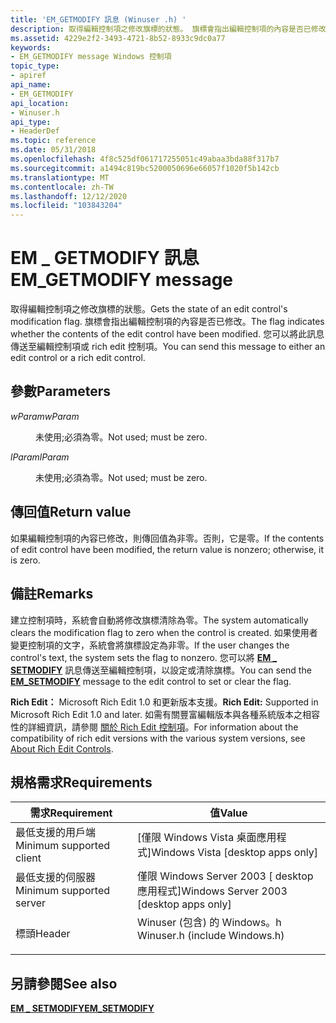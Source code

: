 ```yaml
---
title: 'EM_GETMODIFY 訊息 (Winuser .h) '
description: 取得編輯控制項之修改旗標的狀態。 旗標會指出編輯控制項的內容是否已修改。 您可以將此訊息傳送至編輯控制項或 rich edit 控制項。
ms.assetid: 4229e2f2-3493-4721-8b52-8933c9dc0a77
keywords:
- EM_GETMODIFY message Windows 控制項
topic_type:
- apiref
api_name:
- EM_GETMODIFY
api_location:
- Winuser.h
api_type:
- HeaderDef
ms.topic: reference
ms.date: 05/31/2018
ms.openlocfilehash: 4f8c525df061717255051c49abaa3bda88f317b7
ms.sourcegitcommit: a1494c819bc5200050696e66057f1020f5b142cb
ms.translationtype: MT
ms.contentlocale: zh-TW
ms.lasthandoff: 12/12/2020
ms.locfileid: "103843204"
---
```

# <a name="em_getmodify-message"></a><span data-ttu-id="9f6cd-106">EM \_ GETMODIFY 訊息</span><span class="sxs-lookup"><span data-stu-id="9f6cd-106">EM\_GETMODIFY message</span></span>

<span data-ttu-id="9f6cd-107">取得編輯控制項之修改旗標的狀態。</span><span class="sxs-lookup"><span data-stu-id="9f6cd-107">Gets the state of an edit control's modification flag.</span></span> <span data-ttu-id="9f6cd-108">旗標會指出編輯控制項的內容是否已修改。</span><span class="sxs-lookup"><span data-stu-id="9f6cd-108">The flag indicates whether the contents of the edit control have been modified.</span></span> <span data-ttu-id="9f6cd-109">您可以將此訊息傳送至編輯控制項或 rich edit 控制項。</span><span class="sxs-lookup"><span data-stu-id="9f6cd-109">You can send this message to either an edit control or a rich edit control.</span></span>

## <a name="parameters"></a><span data-ttu-id="9f6cd-110">參數</span><span class="sxs-lookup"><span data-stu-id="9f6cd-110">Parameters</span></span>

<dl> <dt>

<span data-ttu-id="9f6cd-111">*wParam*</span><span class="sxs-lookup"><span data-stu-id="9f6cd-111">*wParam*</span></span> 
</dt> <dd>

<span data-ttu-id="9f6cd-112">未使用;必須為零。</span><span class="sxs-lookup"><span data-stu-id="9f6cd-112">Not used; must be zero.</span></span>

</dd> <dt>

<span data-ttu-id="9f6cd-113">*lParam*</span><span class="sxs-lookup"><span data-stu-id="9f6cd-113">*lParam*</span></span> 
</dt> <dd>

<span data-ttu-id="9f6cd-114">未使用;必須為零。</span><span class="sxs-lookup"><span data-stu-id="9f6cd-114">Not used; must be zero.</span></span>

</dd> </dl>

## <a name="return-value"></a><span data-ttu-id="9f6cd-115">傳回值</span><span class="sxs-lookup"><span data-stu-id="9f6cd-115">Return value</span></span>

<span data-ttu-id="9f6cd-116">如果編輯控制項的內容已修改，則傳回值為非零。否則，它是零。</span><span class="sxs-lookup"><span data-stu-id="9f6cd-116">If the contents of edit control have been modified, the return value is nonzero; otherwise, it is zero.</span></span>

## <a name="remarks"></a><span data-ttu-id="9f6cd-117">備註</span><span class="sxs-lookup"><span data-stu-id="9f6cd-117">Remarks</span></span>

<span data-ttu-id="9f6cd-118">建立控制項時，系統會自動將修改旗標清除為零。</span><span class="sxs-lookup"><span data-stu-id="9f6cd-118">The system automatically clears the modification flag to zero when the control is created.</span></span> <span data-ttu-id="9f6cd-119">如果使用者變更控制項的文字，系統會將旗標設定為非零。</span><span class="sxs-lookup"><span data-stu-id="9f6cd-119">If the user changes the control's text, the system sets the flag to nonzero.</span></span> <span data-ttu-id="9f6cd-120">您可以將 [**EM \_ SETMODIFY**](em-setmodify.md) 訊息傳送至編輯控制項，以設定或清除旗標。</span><span class="sxs-lookup"><span data-stu-id="9f6cd-120">You can send the [**EM\_SETMODIFY**](em-setmodify.md) message to the edit control to set or clear the flag.</span></span>

<span data-ttu-id="9f6cd-121">**Rich Edit：** Microsoft Rich Edit 1.0 和更新版本支援。</span><span class="sxs-lookup"><span data-stu-id="9f6cd-121">**Rich Edit:** Supported in Microsoft Rich Edit 1.0 and later.</span></span> <span data-ttu-id="9f6cd-122">如需有關豐富編輯版本與各種系統版本之相容性的詳細資訊，請參閱 [關於 Rich Edit 控制項](about-rich-edit-controls.md)。</span><span class="sxs-lookup"><span data-stu-id="9f6cd-122">For information about the compatibility of rich edit versions with the various system versions, see [About Rich Edit Controls](about-rich-edit-controls.md).</span></span>

## <a name="requirements"></a><span data-ttu-id="9f6cd-123">規格需求</span><span class="sxs-lookup"><span data-stu-id="9f6cd-123">Requirements</span></span>



| <span data-ttu-id="9f6cd-124">需求</span><span class="sxs-lookup"><span data-stu-id="9f6cd-124">Requirement</span></span> | <span data-ttu-id="9f6cd-125">值</span><span class="sxs-lookup"><span data-stu-id="9f6cd-125">Value</span></span> |
|-------------------------------------|----------------------------------------------------------------------------------------------------------|
| <span data-ttu-id="9f6cd-126">最低支援的用戶端</span><span class="sxs-lookup"><span data-stu-id="9f6cd-126">Minimum supported client</span></span><br/> | <span data-ttu-id="9f6cd-127">\[僅限 Windows Vista 桌面應用程式\]</span><span class="sxs-lookup"><span data-stu-id="9f6cd-127">Windows Vista \[desktop apps only\]</span></span><br/>                                                           |
| <span data-ttu-id="9f6cd-128">最低支援的伺服器</span><span class="sxs-lookup"><span data-stu-id="9f6cd-128">Minimum supported server</span></span><br/> | <span data-ttu-id="9f6cd-129">僅限 Windows Server 2003 \[ desktop 應用程式\]</span><span class="sxs-lookup"><span data-stu-id="9f6cd-129">Windows Server 2003 \[desktop apps only\]</span></span><br/>                                                     |
| <span data-ttu-id="9f6cd-130">標頭</span><span class="sxs-lookup"><span data-stu-id="9f6cd-130">Header</span></span><br/>                   | <dl> <span data-ttu-id="9f6cd-131"><dt>Winuser (包含) 的 Windows。h </dt></span><span class="sxs-lookup"><span data-stu-id="9f6cd-131"><dt>Winuser.h (include Windows.h)</dt></span></span> </dl> |



## <a name="see-also"></a><span data-ttu-id="9f6cd-132">另請參閱</span><span class="sxs-lookup"><span data-stu-id="9f6cd-132">See also</span></span>

<dl> <dt>

[<span data-ttu-id="9f6cd-133">**EM \_ SETMODIFY**</span><span class="sxs-lookup"><span data-stu-id="9f6cd-133">**EM\_SETMODIFY**</span></span>](em-setmodify.md)
</dt> </dl>

 

 





